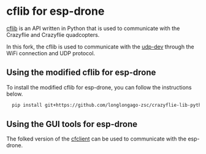 # cflib for esp-drone

[cflib](./ORIGIN_README.md) is an API written in Python that is used to communicate with the Crazyflie
and Crazyflie quadcopters.

In this fork, the cflib is used to communicate with the [udp-dev](https://github.com/longlongago-zsc/crazyflie-lib-python.git) through the WiFi connection and UDP protocol.

## Using the modified cflib for esp-drone

To install the modified cflib for esp-drone, you can follow the instructions below.

```bash
  pip install git+https://github.com/longlongago-zsc/crazyflie-lib-python.git)
```
## Using the GUI tools for esp-drone

The folked version of the [cfclient](https://github.com/longlongago-zsc/crazyflie-clients-python.git) can be used to communicate with the esp-drone.

